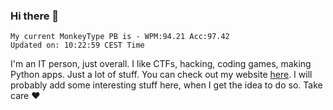 ### Hi there 👋
<!-- PB START -->
```
My current MonkeyType PB is - WPM:94.21 Acc:97.42
Updated on: 10:22:59 CEST Time
```
<!-- PB END -->
I'm an IT person, just overall. I like CTFs, hacking, coding games, making Python apps. Just a lot of stuff.
You can check out my website [here](https://skill3472.github.io/).
I will probably add some interesting stuff here, when I get the idea to do so. Take care ❤️
